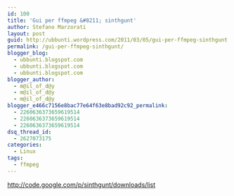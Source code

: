 ```yaml
---
id: 100
title: 'Gui per ffmpeg &#8211; sinthgunt'
author: Stefano Marzorati
layout: post
guid: http://ubbunti.wordpress.com/2011/03/05/gui-per-ffmpeg-sinthgunt
permalink: /gui-per-ffmpeg-sinthgunt/
blogger_blog:
  - ubbunti.blogspot.com
  - ubbunti.blogspot.com
  - ubbunti.blogspot.com
blogger_author:
  - m@il_of_d@y
  - m@il_of_d@y
  - m@il_of_d@y
blogger_e466c7156e8bac77e64f63e8bad92c92_permalink:
  - 2260636373659619514
  - 2260636373659619514
  - 2260636373659619514
dsq_thread_id:
  - 2627073175
categories:
  - Linux
tags:
  - ffmpeg
---
```

<http://code.google.com/p/sinthgunt/downloads/list>